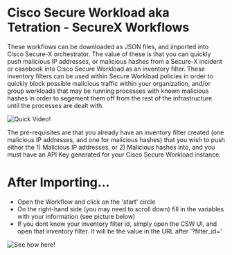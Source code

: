# Cisco Secure Workload aka Tetration - SecureX Workflows	

These workflows can be downloaded as JSON files, and imported into Cisco Secure-X orchestrator. The value of these is that you can quickly push malicious IP addresses, or malicious hashes from a Secure-X incident or casebook into Cisco Secure Workload as an inventory filter. These inventory filters can be used within Secure Workload policies in order to quickly block possible malicious traffic within your organization, and/or group workloads that may be running processes with known malicious hashes in order to segement them off from the rest of the infrastructure until the processes are dealt with.

![Quick Video!](Secure-X-ReadMe.gif)

The pre-requisites are that you already have an inventory filter created (one malicious IP addresses, and one for malicious hashes) that you wish to push either the 1) Malicious IP addresses, or 2) Malicious hashes into, and you must have an API Key generated for your Cisco Secure Workload instance.

# After Importing...

 - Open the Workflow and click on the 'start' circle
 - On the right-hand side (you may need to scroll down) fill in the variables with your information (see picture below)
 - If you dont know your inventory filter id, simply open the CSW UI, and open that inventory filter. It will be the value in the URL after '?filter_id='


![See how here!](https://github.com/jlunde-cisco/SecureX/blob/main/workflow_edits.png)

